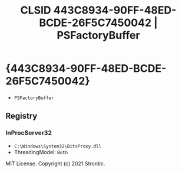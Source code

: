 ﻿---
title: "CLSID 443C8934-90FF-48ED-BCDE-26F5C7450042 | PSFactoryBuffer"
excerpt: What is COM-Object CLSID 443C8934-90FF-48ED-BCDE-26F5C7450042?
---

# {443C8934-90FF-48ED-BCDE-26F5C7450042}

* `PSFactoryBuffer`

## Registry


### InProcServer32

* `C:\Windows\System32\BitsProxy.dll`
* ThreadingModel: `Both`

MIT License. Copyright (c) 2021 Strontic.


